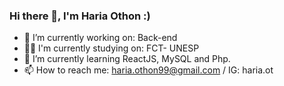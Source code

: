 ### Hi there 👋, I'm Haria Othon :)



- 🔭 I’m currently working on: Back-end
- 👨‍🎓 I'm currently studying on: FCT- UNESP
- 🌱 I’m currently learning  ReactJS, MySQL and Php.
- 📫 How to reach me: haria.othon99@gmail.com / IG: haria.ot  


